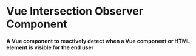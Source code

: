 # Vue Intersection Observer Component
**A Vue component to reactively detect when a Vue component or HTML element is visible for the end user**